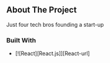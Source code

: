 ## About The Project
Just four tech bros founding a start-up
### Built With
* [![React][React.js]][React-url]